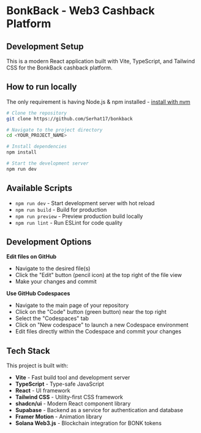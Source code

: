 # BonkBack - Web3 Cashback Platform

## Development Setup

This is a modern React application built with Vite, TypeScript, and Tailwind CSS for the BonkBack cashback platform.

## How to run locally

The only requirement is having Node.js & npm installed - [install with nvm](https://github.com/nvm-sh/nvm#installing-and-updating)

```sh
# Clone the repository
git clone https://github.com/Serhat17/bonkback

# Navigate to the project directory
cd <YOUR_PROJECT_NAME>

# Install dependencies
npm install

# Start the development server
npm run dev
```

## Available Scripts

- `npm run dev` - Start development server with hot reload
- `npm run build` - Build for production
- `npm run preview` - Preview production build locally
- `npm run lint` - Run ESLint for code quality

## Development Options

**Edit files on GitHub**

- Navigate to the desired file(s)
- Click the "Edit" button (pencil icon) at the top right of the file view
- Make your changes and commit

**Use GitHub Codespaces**

- Navigate to the main page of your repository
- Click on the "Code" button (green button) near the top right
- Select the "Codespaces" tab
- Click on "New codespace" to launch a new Codespace environment
- Edit files directly within the Codespace and commit your changes

## Tech Stack

This project is built with:

- **Vite** - Fast build tool and development server
- **TypeScript** - Type-safe JavaScript
- **React** - UI framework
- **Tailwind CSS** - Utility-first CSS framework
- **shadcn/ui** - Modern React component library
- **Supabase** - Backend as a service for authentication and database
- **Framer Motion** - Animation library
- **Solana Web3.js** - Blockchain integration for BONK tokens
